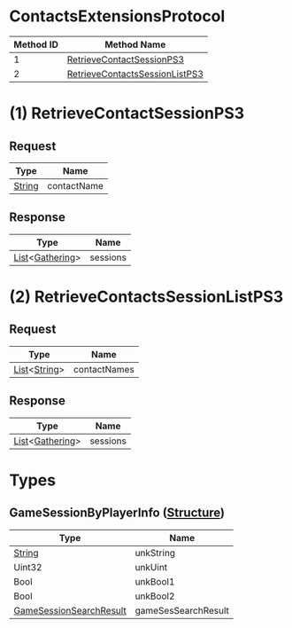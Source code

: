 # ContactsExtensionsProtocol

| Method ID | Method Name |
|-----------|-------------|
| 1 | [RetrieveContactSessionPS3](#1-retrievecontactsessionps3) |
| 2 | [RetrieveContactsSessionListPS3](2-retrievecontactssessionlistps3) |

# (1) RetrieveContactSessionPS3

## Request

| Type | Name |
|------|------|
| [String](https://github.com/kinnay/NintendoClients/wiki/NEX-Common-Types#string) | contactName |

## Response

| Type | Name |
|------|------|
| [List](https://github.com/kinnay/NintendoClients/wiki/NEX-Common-Types#list)<[Gathering](https://github.com/kinnay/NintendoClients/wiki/Match-Making-Types#gathering-structure)> | sessions |

# (2) RetrieveContactsSessionListPS3

## Request

| Type | Name |
|------|------|
| [List](https://github.com/kinnay/NintendoClients/wiki/NEX-Common-Types#list)<[String](https://github.com/kinnay/NintendoClients/wiki/NEX-Common-Types#string)> | contactNames |

## Response

| Type | Name |
|------|------|
| [List](https://github.com/kinnay/NintendoClients/wiki/NEX-Common-Types#list)<[Gathering](https://github.com/kinnay/NintendoClients/wiki/Match-Making-Types#gathering-structure)> | sessions |

# Types

## GameSessionByPlayerInfo ([Structure](https://github.com/kinnay/NintendoClients/wiki/NEX-Common-Types#structure))

| Type | Name |
|------|------|
| [String](https://github.com/kinnay/NintendoClients/wiki/NEX-Common-Types#string) | unkString |
| Uint32 | unkUint |
| Bool | unkBool1 |
| Bool | unkBool2 |
| [GameSessionSearchResult](https://github.com/kinnay/NintendoClients/wiki/Game-Session-Protocol#gamesessionsearchresult-structure) | gameSesSearchResult |
